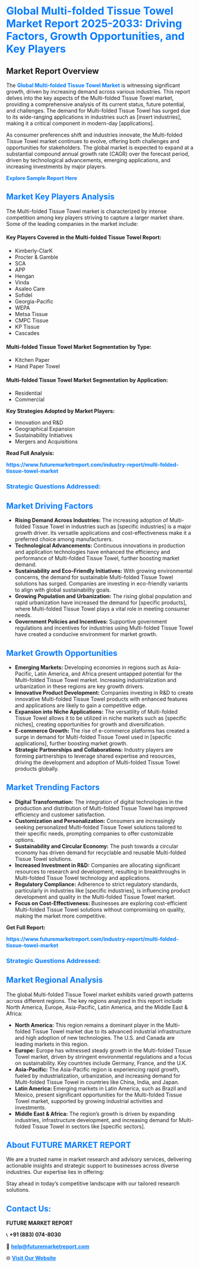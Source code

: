 <h1 style="color: #007BFF;">Global Multi-folded Tissue Towel Market Report 2025-2033: Driving Factors, Growth Opportunities, and Key Players</h1>

<section id="overview">
<h2>Market Report Overview</h2>
<p>The <a href="https://www.futuremarketreport.com/industry-report/multi-folded-tissue-towel-market" style="color: #007BFF; text-decoration: none;"><strong>Global Multi-folded Tissue Towel Market</strong></a> is witnessing significant growth, driven by increasing demand across various industries. This report delves into the key aspects of the Multi-folded Tissue Towel market, providing a comprehensive analysis of its current status, future potential, and challenges. The demand for Multi-folded Tissue Towel has surged due to its wide-ranging applications in industries such as [insert industries], making it a critical component in modern-day [applications].</p>
<p>As consumer preferences shift and industries innovate, the Multi-folded Tissue Towel market continues to evolve, offering both challenges and opportunities for stakeholders. The global market is expected to expand at a substantial compound annual growth rate (CAGR) over the forecast period, driven by technological advancements, emerging applications, and increasing investments by major players.</p>
</section>

<section id="overview">
<p><a href="https://www.futuremarketreport.com/request-sample/reportId=40713" style="color: #007BFF; text-decoration: none;"><strong>Explore Sample Report Here</strong></a></p>
</section>

<section id="key-players">
<h2 style="color: #007BFF;">Market Key Players Analysis</h2>
<p>The Multi-folded Tissue Towel market is characterized by intense competition among key players striving to capture a larger market share. Some of the leading companies in the market include:</p>
<h4>Key Players Covered in the Multi-folded Tissue Towel Report:</h4>
<ul><li>Kimberly-ClarK</li><li>Procter &amp; Gamble</li><li>SCA</li><li>APP</li><li>Hengan</li><li>Vinda</li><li>Asaleo Care</li><li>Sofidel</li><li>Georgia-Pacific</li><li>WEPA</li><li>Metsa Tissue</li><li>CMPC Tissue</li><li>KP Tissue</li><li>Cascades</li></ul>
<h4>Multi-folded Tissue Towel Market Segmentation by Type:</h4>
<ul><li>Kitchen Paper</li><li>Hand Paper Towel</li></ul>

<h4>Multi-folded Tissue Towel Market Segmentation by Application:</h4>
<ul><li>Residential</li><li>Commercial</li></ul>
<p><strong>Key Strategies Adopted by Market Players:</strong></p>
<ul>
<li>Innovation and R&D</li>
<li>Geographical Expansion</li>
<li>Sustainability Initiatives</li>
<li>Mergers and Acquisitions</li>
</ul>
</section>

<section>
<p><strong>Read Full Analysis: </strong></p><a href="https://www.futuremarketreport.com/industry-report/multi-folded-tissue-towel-market" style="color: #007BFF; text-decoration: none;"><strong>https://www.futuremarketreport.com/industry-report/multi-folded-tissue-towel-market</strong></a>
<h3 style="color: #007BFF;">Strategic Questions Addressed:</h3>
</section>

<section id="driving-factors">
<h2 style="color: #007BFF;">Market Driving Factors</h2>
<ul>
<li><strong>Rising Demand Across Industries:</strong> The increasing adoption of Multi-folded Tissue Towel in industries such as [specific industries] is a major growth driver. Its versatile applications and cost-effectiveness make it a preferred choice among manufacturers.</li>
<li><strong>Technological Advancements:</strong> Continuous innovations in production and application technologies have enhanced the efficiency and performance of Multi-folded Tissue Towel, further boosting market demand.</li>
<li><strong>Sustainability and Eco-Friendly Initiatives:</strong> With growing environmental concerns, the demand for sustainable Multi-folded Tissue Towel solutions has surged. Companies are investing in eco-friendly variants to align with global sustainability goals.</li>
<li><strong>Growing Population and Urbanization:</strong> The rising global population and rapid urbanization have increased the demand for [specific products], where Multi-folded Tissue Towel plays a vital role in meeting consumer needs.</li>
<li><strong>Government Policies and Incentives:</strong> Supportive government regulations and incentives for industries using Multi-folded Tissue Towel have created a conducive environment for market growth.</li>
</ul>
</section>

<section id="growth-opportunities">
<h2 style="color: #007BFF;">Market Growth Opportunities</h2>
<ul>
<li><strong>Emerging Markets:</strong> Developing economies in regions such as Asia-Pacific, Latin America, and Africa present untapped potential for the Multi-folded Tissue Towel market. Increasing industrialization and urbanization in these regions are key growth drivers.</li>
<li><strong>Innovative Product Development:</strong> Companies investing in R&D to create innovative Multi-folded Tissue Towel products with enhanced features and applications are likely to gain a competitive edge.</li>
<li><strong>Expansion into Niche Applications:</strong> The versatility of Multi-folded Tissue Towel allows it to be utilized in niche markets such as [specific niches], creating opportunities for growth and diversification.</li>
<li><strong>E-commerce Growth:</strong> The rise of e-commerce platforms has created a surge in demand for Multi-folded Tissue Towel used in [specific applications], further boosting market growth.</li>
<li><strong>Strategic Partnerships and Collaborations:</strong> Industry players are forming partnerships to leverage shared expertise and resources, driving the development and adoption of Multi-folded Tissue Towel products globally.</li>
</ul>
</section>

<section id="trending-factors">
<h2 style="color: #007BFF;">Market Trending Factors</h2>
<ul>
<li><strong>Digital Transformation:</strong> The integration of digital technologies in the production and distribution of Multi-folded Tissue Towel has improved efficiency and customer satisfaction.</li>
<li><strong>Customization and Personalization:</strong> Consumers are increasingly seeking personalized Multi-folded Tissue Towel solutions tailored to their specific needs, prompting companies to offer customizable options.</li>
<li><strong>Sustainability and Circular Economy:</strong> The push towards a circular economy has driven demand for recyclable and reusable Multi-folded Tissue Towel solutions.</li>
<li><strong>Increased Investment in R&D:</strong> Companies are allocating significant resources to research and development, resulting in breakthroughs in Multi-folded Tissue Towel technology and applications.</li>
<li><strong>Regulatory Compliance:</strong> Adherence to strict regulatory standards, particularly in industries like [specific industries], is influencing product development and quality in the Multi-folded Tissue Towel market.</li>
<li><strong>Focus on Cost-Effectiveness:</strong> Businesses are exploring cost-efficient Multi-folded Tissue Towel solutions without compromising on quality, making the market more competitive.</li>
</ul>
</section>

<section>
<p><strong>Get Full Report: </strong></p><a href="https://www.futuremarketreport.com/industry-report/multi-folded-tissue-towel-market" style="color: #007BFF; text-decoration: none;"><strong>https://www.futuremarketreport.com/industry-report/multi-folded-tissue-towel-market</strong></a>
<h3 style="color: #007BFF;">Strategic Questions Addressed:</h3>
</section>


<section id="regional-analysis">
<h2 style="color: #007BFF;">Market Regional Analysis</h2>
<p>The global Multi-folded Tissue Towel market exhibits varied growth patterns across different regions. The key regions analyzed in this report include North America, Europe, Asia-Pacific, Latin America, and the Middle East & Africa:</p>
<ul>
<li><strong>North America:</strong> This region remains a dominant player in the Multi-folded Tissue Towel market due to its advanced industrial infrastructure and high adoption of new technologies. The U.S. and Canada are leading markets in this region.</li>
<li><strong>Europe:</strong> Europe has witnessed steady growth in the Multi-folded Tissue Towel market, driven by stringent environmental regulations and a focus on sustainability. Key countries include Germany, France, and the U.K.</li>
<li><strong>Asia-Pacific:</strong> The Asia-Pacific region is experiencing rapid growth, fueled by industrialization, urbanization, and increasing demand for Multi-folded Tissue Towel in countries like China, India, and Japan.</li>
<li><strong>Latin America:</strong> Emerging markets in Latin America, such as Brazil and Mexico, present significant opportunities for the Multi-folded Tissue Towel market, supported by growing industrial activities and investments.</li>
<li><strong>Middle East & Africa:</strong> The region’s growth is driven by expanding industries, infrastructure development, and increasing demand for Multi-folded Tissue Towel in sectors like [specific sectors].</li>
</ul>
</section>

<footer>
<h2 style="color: #007BFF;">About FUTURE MARKET REPORT</h2>
<p>We are a trusted name in market research and advisory services, delivering actionable insights and strategic support to businesses across diverse industries. Our expertise lies in offering:</p>

<p>Stay ahead in today’s competitive landscape with our tailored research solutions.</p>

<h2 style="color: #007BFF;">Contact Us:</h2>
<p><strong>FUTURE MARKET REPORT</strong></p>
<p>📞 <strong>+91 (883) 074-8030</strong></p>
<p>📧 <strong><a href="mailto:help@futuremarketreport.com" style="color: #007BFF;">help@futuremarketreport.com</a></strong></p>
<p>🌐 <strong><a href="https://www.futuremarketreport.com/" style="color: #007BFF;">Visit Our Website</a></strong></p>
</footer>
